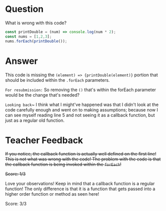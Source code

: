 # Question
What is wrong with this code?

```js
const printDouble = (num) => console.log(num * 2);
const nums = [1,2,3];
nums.forEach(printDouble());
```

# Answer

This code is missing the `(element) => {printDouble(element)}` portion that should be included within the `.forEach` parameters.

`For resubmission:` So removing the `()` that's within the forEach parameter would be the change that's needed? 

`Looking back`~ I think what I might've happened was that I didn't look at the code carefully enough and went on to making assumptions; because now I can see myself reading line 5 and not seeing it as a callback function, but just as a regular old function. 

# Teacher Feedback

~~If you notice, the callback function is actually well defined on the first line! This is not what was wrong with the code! The problem with the code is that the callback function is being invoked within the `forEach`!~~

~~Score: 1/3~~

Love your observations! Keep in mind that a callback function is a regular function! The only difference is that it is a function that gets passed into a higher order function or method as seen here! 

Score: 3/3